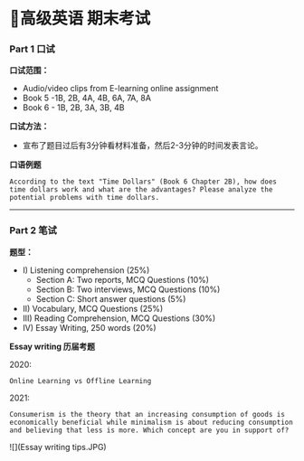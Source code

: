 # 📝高级英语 期末考试

### **Part 1 口试**

**口试范围：**

- Audio/video clips from E-learning online assignment
- Book 5 -1B, 2B, 4A, 4B, 6A, 7A, 8A
- Book 6 - 1B, 2B, 3A, 3B, 4B



**口试方法：**

- 宣布了题目过后有3分钟看材料准备，然后2-3分钟的时间发表言论。



**口语例题**

```According to the text "Time Dollars" (Book 6 Chapter 2B), how does time dollars work and what are the advantages? Please analyze the potential problems with time dollars.```



------



### **Part 2 笔试**

**题型：**

- I) Listening comprehension (25%)
  - Section A: Two reports, MCQ Questions (10%)
  - Section B: Two interviews, MCQ Questions (10%)
  - Section C: Short answer questions (5%)
- II) Vocabulary, MCQ Questions (25%)
- III) Reading Comprehension, MCQ Questions (30%)
- IV) Essay Writing, 250 words (20%)



**Essay writing 历届考题**

2020:

 ```Online Learning vs Offline Learning ```

2021: 

```Consumerism is the theory that an increasing consumption of goods is economically beneficial while minimalism is about reducing consumption and believing that less is more. Which concept are you in support of?  ```



![](Essay writing tips.JPG)





